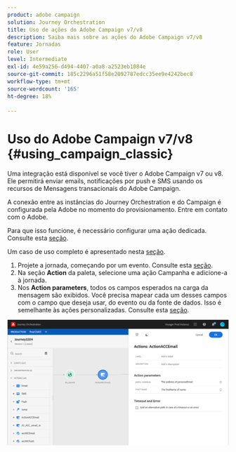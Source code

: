 ```yaml
---
product: adobe campaign
solution: Journey Orchestration
title: Uso de ações do Adobe Campaign v7/v8
description: Saiba mais sobre as ações do Adobe Campaign v7/v8
feature: Jornadas
role: User
level: Intermediate
exl-id: 4e59a256-d494-4407-a0a8-a2523eb1084e
source-git-commit: 185c2296a51f58e2092787edcc35ee9e4242bec8
workflow-type: tm+mt
source-wordcount: '165'
ht-degree: 18%

---
```


# Uso do Adobe Campaign v7/v8 {#using_campaign_classic}

Uma integração está disponível se você tiver o Adobe Campaign v7 ou v8. Ele permitirá enviar emails, notificações por push e SMS usando os recursos de Mensagens transacionais do Adobe Campaign.

A conexão entre as instâncias do Journey Orchestration e do Campaign é configurada pela Adobe no momento do provisionamento. Entre em contato com o Adobe.

Para que isso funcione, é necessário configurar uma ação dedicada. Consulte esta [seção](../action/acc-action.md).

Um caso de uso completo é apresentado nesta [seção](../usecase/campaign-classic-use-case.md).

1. Projete a jornada, começando por um evento. Consulte esta [seção](../building-journeys/journey.md).
1. Na seção **Action** da paleta, selecione uma ação Campanha e adicione-a à jornada.
1. Nos **Action parameters**, todos os campos esperados na carga da mensagem são exibidos. Você precisa mapear cada um desses campos com o campo que deseja usar, do evento ou da fonte de dados. Isso é semelhante às ações personalizadas. Consulte esta [seção](../building-journeys/using-custom-actions.md).

![](../assets/accintegration2.png)
